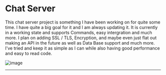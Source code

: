 <h1>Chat Server</h1>
<p>This chat server project is something I have been working on for quite some time. I have quite a big goal for it and I am always updating it. It is currently in a working state and supports Commands, easy intergration and much more. I plan on adding SSL / TLS, Encryption, and maybe even just flat out making an API in the future as well as Data Base support and much more. I've tried and keep it as simple as I can while also having good performance and easy to read code.</p>

![image](https://user-images.githubusercontent.com/69123362/189283562-977a3631-1557-488a-b1ff-d0483f784534.png)


---
